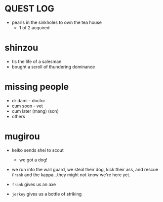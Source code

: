 # QUEST LOG
- pearls in the sinkholes to own the tea house
    - 1 of 2 acquired

# shinzou
- tis the life of a salesman
- bought a scroll of thundering dominance

# missing people
- dr dami - doctor
- cum soon - vet
- cum later (mang) (son)
- others

# mugirou
- keiko sends shei to scout
    - we got a dog!
- we run into the wall guard, we steal their dog, kick their ass, and rescue `Frank` and the kappa...they might not know we're here yet.

- `frank` gives us an axe
- `jerkey` gives us a bottle of striking
